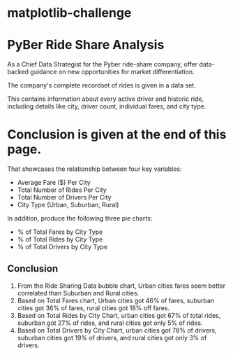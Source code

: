 # matplotlib-challenge

# PyBer Ride Share Analysis 

As a Chief Data Strategist for the Pyber ride-share company, offer data-backed guidance on new opportunities for market differentiation.

The company's complete recordset of rides is given in a data set.

This contains information about every active driver and historic ride, including details like city, driver count, individual fares, and city type.

# Conclusion is given at the end of this page. 

That showcases the relationship between four key variables:

* Average Fare ($) Per City
* Total Number of Rides Per City
* Total Number of Drivers Per City
* City Type (Urban, Suburban, Rural)

In addition, produce the following three pie charts:

* % of Total Fares by City Type
* % of Total Rides by City Type
* % of Total Drivers by City Type

## Conclusion 

1. From the Ride Sharing Data bubble chart, Urban cities fares seem better correlated than Suburban and Rural cities. 
2. Based on Total Fares chart, Urban cities got 46% of fares, suburban cities got 36% of fares, rural cities got 18% off fares. 
3. Based on Total Rides by City Chart, urban cities got 67% of total rides, suburban got 27% of rides, and rural cities got only 5% of rides. 
4. Based on Total Drivers by City Chart, urban cities got 78% of drivers, suburban cities got 19% of drivers, and rural cities got only 3% of drivers.
